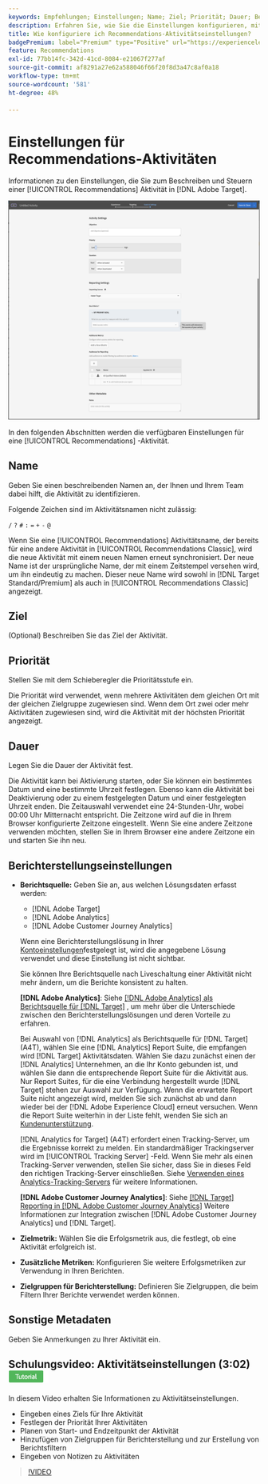 ```yaml
---
keywords: Empfehlungen; Einstellungen; Name; Ziel; Priorität; Dauer; Berichterstellungseinstellungen; andere Metadaten
description: Erfahren Sie, wie Sie die Einstellungen konfigurieren, mit denen eine Recommendations-Aktivität in Adobe Target beschrieben und gesteuert wird.
title: Wie konfiguriere ich Recommendations-Aktivitätseinstellungen?
badgePremium: label="Premium" type="Positive" url="https://experienceleague.adobe.com/docs/target/using/introduction/intro.html?lang=en#premium newtab=true" tooltip="Erfahren Sie, was in Target Premium enthalten ist."
feature: Recommendations
exl-id: 77bb14fc-342d-41cd-8084-e21067f277af
source-git-commit: af8291a27e62a588046f66f20f8d3a47c8af0a18
workflow-type: tm+mt
source-wordcount: '581'
ht-degree: 48%

---
```


# Einstellungen für Recommendations-Aktivitäten

Informationen zu den Einstellungen, die Sie zum Beschreiben und Steuern einer [!UICONTROL Recommendations] Aktivität in [!DNL Adobe Target].

![Seite „Recommendations-Ziele und -Einstellungen“](/help/main/c-recommendations/t-create-recs-activity/assets/recs-settings.png)

In den folgenden Abschnitten werden die verfügbaren Einstellungen für eine [!UICONTROL Recommendations] -Aktivität.

## Name

Geben Sie einen beschreibenden Namen an, der Ihnen und Ihrem Team dabei hilft, die Aktivität zu identifizieren.

Folgende Zeichen sind im Aktivitätsnamen nicht zulässig:

`/`
`?`
`#`
`:`
`=`
`+`
`-`
`@`

Wenn Sie eine [!UICONTROL Recommendations] Aktivitätsname, der bereits für eine andere Aktivität in [!UICONTROL Recommendations Classic], wird die neue Aktivität mit einem neuen Namen erneut synchronisiert. Der neue Name ist der ursprüngliche Name, der mit einem Zeitstempel versehen wird, um ihn eindeutig zu machen. Dieser neue Name wird sowohl in [!DNL Target Standard/Premium] als auch in [!UICONTROL Recommendations Classic] angezeigt.

## Ziel

(Optional) Beschreiben Sie das Ziel der Aktivität.

## Priorität

Stellen Sie mit dem Schieberegler die Prioritätsstufe ein.

Die Priorität wird verwendet, wenn mehrere Aktivitäten dem gleichen Ort mit der gleichen Zielgruppe zugewiesen sind. Wenn dem Ort zwei oder mehr Aktivitäten zugewiesen sind, wird die Aktivität mit der höchsten Priorität angezeigt.

## Dauer

Legen Sie die Dauer der Aktivität fest.

Die Aktivität kann bei Aktivierung starten, oder Sie können ein bestimmtes Datum und eine bestimmte Uhrzeit festlegen. Ebenso kann die Aktivität bei Deaktivierung oder zu einem festgelegten Datum und einer festgelegten Uhrzeit enden. Die Zeitauswahl verwendet eine 24-Stunden-Uhr, wobei 00:00 Uhr Mitternacht entspricht. Die Zeitzone wird auf die in Ihrem Browser konfigurierte Zeitzone eingestellt. Wenn Sie eine andere Zeitzone verwenden möchten, stellen Sie in Ihrem Browser eine andere Zeitzone ein und starten Sie ihn neu.

## Berichterstellungseinstellungen 

* **Berichtsquelle:** Geben Sie an, aus welchen Lösungsdaten erfasst werden:

   * [!DNL Adobe Target]
   * [!DNL Adobe Analytics]
   * [!DNL Adobe Customer Journey Analytics]

  Wenn eine Berichterstellungslösung in Ihrer [Kontoeinstellungen](/help/main/administrating-target/reporting.md)festgelegt ist, wird die angegebene Lösung verwendet und diese Einstellung ist nicht sichtbar.

  Sie können Ihre Berichtsquelle nach Liveschaltung einer Aktivität nicht mehr ändern, um die Berichte konsistent zu halten.

  **[!DNL Adobe Analytics]**: Siehe [[!DNL Adobe Analytics] als Berichtsquelle für [!DNL Target]](/help/main/c-integrating-target-with-mac/a4t/a4t.md) , um mehr über die Unterschiede zwischen den Berichterstellungslösungen und deren Vorteile zu erfahren.

  Bei Auswahl von [!DNL Analytics] als Berichtsquelle für [!DNL Target] (A4T), wählen Sie eine [!DNL Analytics] Report Suite, die empfangen wird [!DNL Target] Aktivitätsdaten. Wählen Sie dazu zunächst einen der [!DNL Analytics] Unternehmen, an die Ihr Konto gebunden ist, und wählen Sie dann die entsprechende Report Suite für die Aktivität aus. Nur Report Suites, für die eine Verbindung hergestellt wurde [!DNL Target] stehen zur Auswahl zur Verfügung. Wenn die erwartete Report Suite nicht angezeigt wird, melden Sie sich zunächst ab und dann wieder bei der [!DNL Adobe Experience Cloud] erneut versuchen. Wenn die Report Suite weiterhin in der Liste fehlt, wenden Sie sich an [Kundenunterstützung](/help/main/cmp-resources-and-contact-information.md#reference_ACA3391A00EF467B87930A450050077C).

  [!DNL Analytics for Target] (A4T) erfordert einen Tracking-Server, um die Ergebnisse korrekt zu melden. Ein standardmäßiger Trackingserver wird im [!UICONTROL Tracking Server] -Feld. Wenn Sie mehr als einen Tracking-Server verwenden, stellen Sie sicher, dass Sie in dieses Feld den richtigen Tracking-Server einschließen. Siehe [Verwenden eines Analytics-Tracking-Servers](/help/main/c-integrating-target-with-mac/a4t/analytics-tracking-server.md#task_72077BA7E93C4A65A715A18F32228823) für weitere Informationen.

  **[!DNL Adobe Customer Journey Analytics]**: Siehe [[!DNL Target] Reporting in [!DNL Adobe Customer Journey Analytics]](/help/main/c-integrating-target-with-mac/cja/target-reporting-in-cja.md) Weitere Informationen zur Integration zwischen [!DNL Adobe Customer Journey Analytics] und [!DNL Target].

* **Zielmetrik:** Wählen Sie die Erfolgsmetrik aus, die festlegt, ob eine Aktivität erfolgreich ist.
* **Zusätzliche Metriken:** Konfigurieren Sie weitere Erfolgsmetriken zur Verwendung in Ihren Berichten.
* **Zielgruppen für Berichterstellung:** Definieren Sie Zielgruppen, die beim Filtern Ihrer Berichte verwendet werden können.

## Sonstige Metadaten

Geben Sie Anmerkungen zu Ihrer Aktivität ein.

## Schulungsvideo: Aktivitätseinstellungen (3:02) ![Tutorial-Badge](/help/main/assets/tutorial.png)

In diesem Video erhalten Sie Informationen zu Aktivitätseinstellungen.

* Eingeben eines Ziels für Ihre Aktivität
* Festlegen der Priorität Ihrer Aktivitäten
* Planen von Start- und Endzeitpunkt der Aktivität
* Hinzufügen von Zielgruppen für Berichterstellung und zur Erstellung von Berichtsfiltern
* Eingeben von Notizen zu Aktivitäten

>[!VIDEO](https://video.tv.adobe.com/v/17381)
